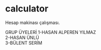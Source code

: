 # calculator
Hesap makinası çalışması.

GRUP ÜYELERİ
1-HASAN ALPEREN YILMAZ<br/>
2-HASAN ÜNLÜ<br/>
3-BÜLENT SERİM


